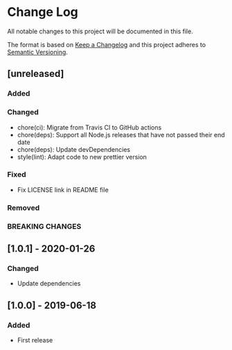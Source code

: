 # Change Log
All notable changes to this project will be documented in this file.

The format is based on [Keep a Changelog](http://keepachangelog.com/)
and this project adheres to [Semantic Versioning](http://semver.org/).

## [unreleased]
### Added
### Changed
- chore(ci): Migrate from Travis CI to GitHub actions
- chore(deps): Support all Node.js releases that have not passed their end date
- chore(deps): Update devDependencies
- style(lint): Adapt code to new prettier version

### Fixed
- Fix LICENSE link in README file
### Removed
### BREAKING CHANGES

## [1.0.1] - 2020-01-26
### Changed
- Update dependencies

## [1.0.0] - 2019-06-18
### Added
- First release
